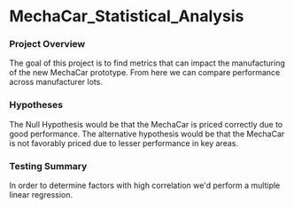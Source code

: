 # MechaCar_Statistical_Analysis


### Project Overview
The goal of this project is to find metrics that can impact the manufacturing of the new MechaCar prototype. From here we can compare performance across manufacturer lots. 


### Hypotheses

The Null Hypothesis would be that the MechaCar is priced correctly due to good performance. The alternative hypothesis would be that the MechaCar is not favorably priced due to lesser performance in key areas.

### Testing Summary

In order to determine factors with high correlation we'd perform a multiple linear regression.
